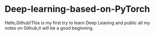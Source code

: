 # Deep-learning-based-on-PyTorch
Hello,Github!This is my first try to learn Deep Leaning and public all my notes on Github,it will be a good beginning.
